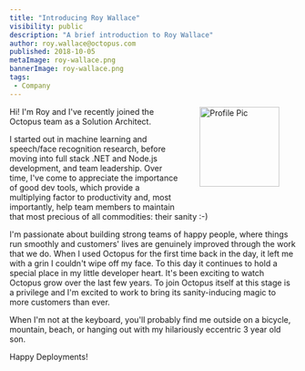 ```yaml
---
title: "Introducing Roy Wallace"
visibility: public
description: "A brief introduction to Roy Wallace"
author: roy.wallace@octopus.com
published: 2018-10-05
metaImage: roy-wallace.png
bannerImage: roy-wallace.png
tags:
 - Company
---
```

<div style="float: right; margin: 30px; margin-top: 0">
<img alt="Profile Pic" src="https://i.octopus.com/site/team/roy-wallace.2.jpg" height="140" width="140" />
</div>

Hi! I'm Roy and I've recently joined the Octopus team as a Solution Architect. 

I started out in machine learning and speech/face recognition research, before moving into full stack .NET and Node.js development, and team leadership.
Over time, I've come to appreciate the importance of good dev tools, which provide a multiplying factor to productivity and, most importantly, help team members to maintain 
that most precious of all commodities: their sanity :-)

I'm passionate about building strong teams of happy people, where things run smoothly and customers' lives are genuinely improved through the work that we do.
When I used Octopus for the first time back in the day, it left me with a grin I couldn't wipe off my face.
To this day it continues to hold a special place in my little developer heart. It's been exciting to watch Octopus grow over the last few years.
To join Octopus itself at this stage is a privilege and I'm excited to work to bring its sanity-inducing magic to more customers than ever.

When I'm not at the keyboard, you'll probably find me outside on a bicycle, mountain, beach, or hanging out with my hilariously eccentric 3 year old son.

Happy Deployments!
